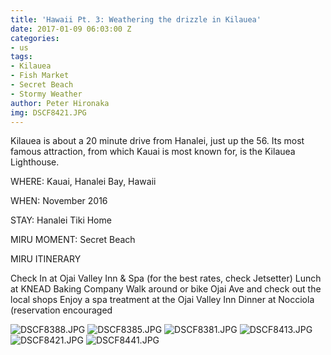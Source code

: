 ```yaml
---
title: 'Hawaii Pt. 3: Weathering the drizzle in Kilauea'
date: 2017-01-09 06:03:00 Z
categories:
- us
tags:
- Kilauea
- Fish Market
- Secret Beach
- Stormy Weather
author: Peter Hironaka
img: DSCF8421.JPG
---
```


Kilauea is about a 20 minute drive from Hanalei, just up the 56. Its most famous attraction, from which Kauai is most known for, is the Kilauea Lighthouse. 

WHERE: Kauai, Hanalei Bay, Hawaii

WHEN: November 2016

STAY: Hanalei Tiki Home

MIRU MOMENT: Secret Beach

MIRU ITINERARY

Check In at Ojai Valley Inn & Spa (for the best rates, check Jetsetter)
Lunch at KNEAD Baking Company
Walk around or bike Ojai Ave and check out the local shops
Enjoy a spa treatment at the Ojai Valley Inn
Dinner at Nocciola (reservation encouraged

![DSCF8388.JPG](/uploads/DSCF8388.JPG)
![DSCF8385.JPG](/uploads/DSCF8385.JPG)
![DSCF8381.JPG](/uploads/DSCF8381.JPG)
![DSCF8413.JPG](/uploads/DSCF8413.JPG)
![DSCF8421.JPG](/uploads/DSCF8421.JPG)
![DSCF8441.JPG](/uploads/DSCF8441.JPG)